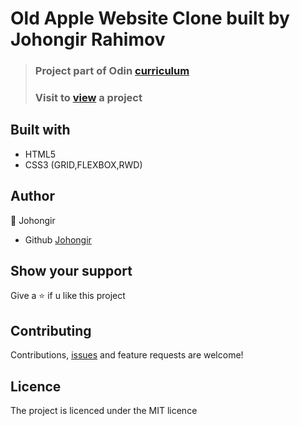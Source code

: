 # Old Apple Website Clone built by Johongir Rahimov


> ### Project part of Odin [curriculum](https://www.theodinproject.com/courses/html-and-css/lessons/building-with-backgrounds-and-gradients)
> ### Visit to [view](https://johongirr.github.io/old-apple-website/) a project

## Built with
 * HTML5
 * CSS3 (GRID,FLEXBOX,RWD)



## Author
:man: Johongir 
* Github [Johongir](https://github.com/Johongirr)

## Show your support
Give a :star: if u like this project


## Contributing
Contributions, [issues](https://github.com/Johongirr/calculator/issues) and feature requests are welcome!


## Licence
The project is licenced under the MIT licence
